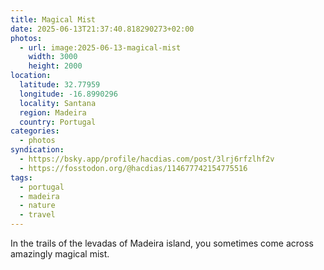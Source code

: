 ```yaml
---
title: Magical Mist
date: 2025-06-13T21:37:40.818290273+02:00
photos:
  - url: image:2025-06-13-magical-mist
    width: 3000
    height: 2000
location:
  latitude: 32.77959
  longitude: -16.8990296
  locality: Santana
  region: Madeira
  country: Portugal
categories:
  - photos
syndication:
  - https://bsky.app/profile/hacdias.com/post/3lrj6rfzlhf2v
  - https://fosstodon.org/@hacdias/114677742154775516
tags:
  - portugal
  - madeira
  - nature
  - travel
---
```


In the trails of the levadas of Madeira island, you sometimes come across amazingly magical mist.
